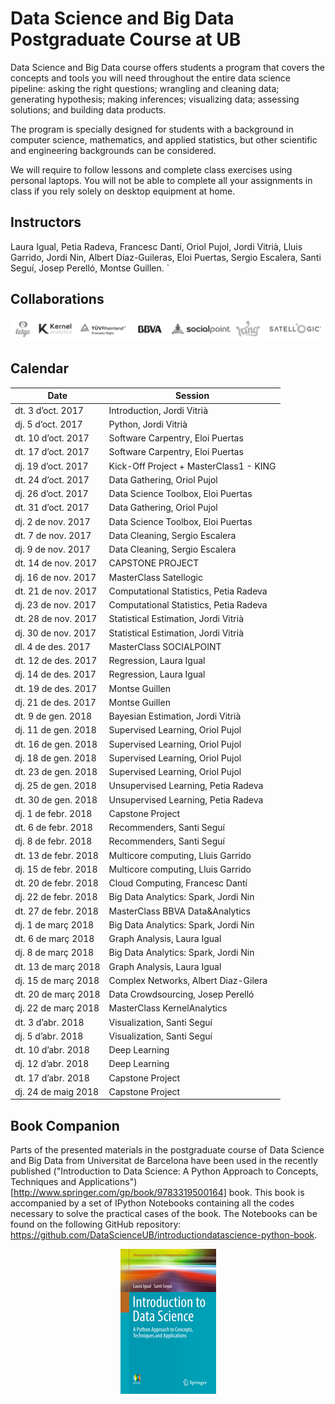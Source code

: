 # Data Science and Big Data Postgraduate Course at UB

Data Science and Big Data
course offers students a program that covers the concepts and tools you will need throughout the entire data science pipeline: asking the right questions; wrangling and cleaning data; generating hypothesis; making inferences; visualizing data; assessing solutions; and building data products.

The program is specially designed for students with a background in computer science, mathematics, and applied statistics, but other scientific and engineering backgrounds can be considered.

We will require to follow lessons and complete class exercises using personal laptops. You will not be able to complete all your assignments in class if you rely solely on desktop equipment at home.

## Instructors

Laura Igual, Petia Radeva, Francesc Dantí, Oriol Pujol, Jordi Vitrià, Lluis Garrido,
Jordi Nin, Albert Díaz-Guileras, Eloi Puertas, Sergio Escalera, Santi Seguí, Josep Perelló, Montse Guillen.
`
## Collaborations

<p align="center"> 
<img src="images/collab.png">
</p>

## Calendar

| Date        | Session           | 
| ------------- | ------------- | 
| dt. 3 d’oct. 2017      | Introduction, Jordi Vitrià |  
| dj. 5 d’oct. 2017	| Python, Jordi Vitrià | 
| dt. 10 d’oct. 2017	| Software Carpentry, Eloi Puertas |
| dt. 17 d’oct. 2017	| Software Carpentry, Eloi Puertas |
| dj. 19 d’oct. 2017	| Kick-Off Project + MasterClass1 - KING  |
| dt. 24 d’oct. 2017	| Data Gathering, Oriol Pujol |
| dj. 26 d’oct. 2017	| Data Science Toolbox, Eloi Puertas |
| dt. 31 d’oct. 2017	| Data Gathering, Oriol Pujol |
| dj. 2 de nov. 2017	| Data Science Toolbox, Eloi Puertas |
| dt. 7 de nov. 2017	| Data Cleaning, Sergio Escalera |
| dj. 9 de nov. 2017	| Data Cleaning, Sergio Escalera |
| dt. 14 de nov. 2017	| CAPSTONE PROJECT  |
| dj. 16 de nov. 2017	| MasterClass Satellogic  |
| dt. 21 de nov. 2017	| Computational Statistics, Petia Radeva |
| dj. 23 de nov. 2017	| Computational Statistics, Petia Radeva |
| dt. 28 de nov. 2017	| Statistical Estimation, Jordi Vitrià |
| dj. 30 de nov. 2017	| Statistical Estimation, Jordi Vitrià |
| dl.  4 de des. 2017	| MasterClass SOCIALPOINT  |
| dt. 12 de des. 2017	| Regression, Laura Igual |
| dj. 14 de des. 2017	| Regression, Laura Igual |
| dt. 19 de des. 2017	| Montse Guillen |
| dj. 21 de des. 2017	| Montse Guillen |
| dt.  9 de gen. 2018	| Bayesian Estimation, Jordi Vitrià |
| dj. 11 de gen. 2018	| Supervised Learning, Oriol Pujol |
| dt. 16 de gen. 2018	| Supervised Learning, Oriol Pujol |
| dj. 18 de gen. 2018	| Supervised Learning, Oriol Pujol |
| dt. 23 de gen. 2018	| Supervised Learning, Oriol Pujol |
| dj. 25 de gen. 2018	| Unsupervised Learning, Petia Radeva |
| dt. 30 de gen. 2018	| Unsupervised Learning, Petia Radeva |
| dj. 1 de febr. 2018	| Capstone Project  |
|  dt. 6 de febr. 2018	| Recommenders, Santi Seguí |
|  dj. 8 de febr. 2018	| Recommenders, Santi Seguí |
| dt. 13 de febr. 2018	| Multicore computing, Lluis Garrido |
| dj. 15 de febr. 2018	| Multicore computing, Lluis Garrido |
| dt. 20 de febr. 2018	| Cloud Computing, Francesc Dantí |
| dj. 22 de febr. 2018	| Big Data Analytics: Spark, Jordi Nin |
| dt. 27 de febr. 2018	| MasterClass BBVA Data&Analytics  |
| dj. 1 de març 2018	| Big Data Analytics: Spark, Jordi Nin |
| dt. 6 de març 2018	| Graph Analysis, Laura Igual |
| dj. 8 de març 2018	| Big Data Analytics: Spark, Jordi Nin |
| dt. 13 de març 2018	| Graph Analysis, Laura Igual |
| dj. 15 de març 2018	| Complex Networks, Albert Diaz-Gilera |
| dt. 20 de març 2018	| Data Crowdsourcing, Josep Perelló |
| dj. 22 de març 2018	|  MasterClass KernelAnalytics  |
| dt. 3 d’abr. 2018	| Visualization, Santi Seguí |
| dj. 5 d’abr. 2018	| Visualization, Santi Seguí |
| dt. 10 d’abr. 2018	| Deep Learning |
| dj. 12 d’abr. 2018	| Deep Learning |
| dt. 17 d’abr. 2018	| Capstone Project | 
| dj. 24 de maig 2018	| Capstone Project  |


## Book Companion

Parts of the presented materials in the postgraduate course of Data Science and Big Data from Universitat de Barcelona have been used in the recently published ("Introduction to Data Science: A Python Approach to Concepts, Techniques and Applications")[http://www.springer.com/gp/book/9783319500164] book. This book is accompanied by a set of IPython Notebooks containing all the codes necessary to solve the practical cases of the book. The Notebooks can be found on the following GitHub repository: https://github.com/DataScienceUB/introductiondatascience-python-book. 

<p align="center"> 
<img src="images/llibre.jpg">
</p>

